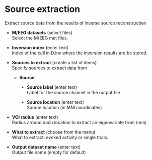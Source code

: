 # Source extraction  
Extract source data from the results of inverse source reconstruction   

* **M/EEG datasets** (select files)  
Select the M/EEG mat files.   

* **Inversion index** (enter text)  
Index of the cell in D.inv where the inversion results are be stored.   

* **Sources to extract** (create a list of items)  
Specify sources to extract data from   

    * **Source**   

        * **Source label** (enter text)  
        Label for the source channel in the output file   

        * **Source location** (enter text)  
        Source location (in MNI coordinates)   

* **VOI radius** (enter text)  
Radius around each location to extract an eigenvariate from (mm).   

* **What to extract** (choose from the menu)  
What to extract: evoked activity or single trials.   

* **Output dataset name** (enter text)  
Output file name (empty for default)   
